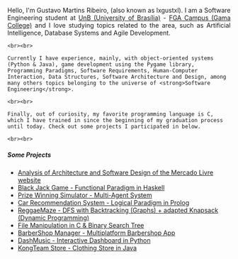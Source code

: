 <p align = "justify">
    Hello, I'm Gustavo Martins Ribeiro, (also known as lxgustxl). I am a Software Engineering student at <a href="https://www.unb.br/">UnB (University of Brasília)</a> - <a href="https://fga.unb.br/">FGA Campus (Gama College)</a> and I love studying topics related to the area, such as Artificial Intelligence, Database Systems and Agile Development.

    <br><br>

    Currently I have experience, mainly, with object-oriented systems (Python & Java), game development using the Pygame library, Programming Paradigms, Software Requirements, Human-Computer Interaction, Data Structures, Software Architecture and Design, among many others topics belonging to the universe of <strong>Software Engineering</strong>.

    <br><br>

    Finally, out of curiosity, my favorite programming language is C, which I have trained in since the beginning of my graduation process until today. Check out some projects I participated in below.

    <br><br>

</p>

##### Some Projects

- [Analysis of Architecture and Software Design of the Mercado Livre website][1]
- [Black Jack Game - Functional Paradigm in Haskell][2]
- [Prize Winning Simulator - Multi-Agent System][3]
- [Car Recommendation System - Logical Paradigm in Prolog][4]
- [ReggaeMaze - DFS with Backtracking (Graphs) + adapted Knapsack (Dynamic Programming)][5]
- [File Manipulation in C & Binary Search Tree][6]
- [BarberShop Manager - Multiplatform Barbershop App][7]
- [DashMusic - Interactive Dashboard in Python][8]
- [KongTeam Store - Clothing Store in Java][9]

[1]: https://unbarqdsw2023-1.github.io/2023.1_G3_ProjetoMercadoLivre/#/README
[2]: https://github.com/gustavomartins-github/2023.1_G2_Funcional_BlackJack
[3]: https://github.com/gustavomartins-github/2023.1_G2_SMA_SimuladorDelacaoPremiada
[4]: https://github.com/gustavomartins-github/2023.1_G2_Logico_CarRecomendation
[5]: https://github.com/gustavomartins-github/ReggaeMaze
[6]: https://github.com/gustavomartins-github/TP2-EDA
[7]: https://github.com/gustavomartins-github/BarberShop-Manager
[8]: https://github.com/gustavomartins-github/APC
[9]: https://github.com/gustavomartins-github/TabalhoDeOO-LojaDeRoupas